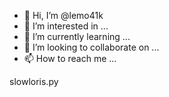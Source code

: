 - 👋 Hi, I’m @lemo41k
- 👀 I’m interested in ...
- 🌱 I’m currently learning ...
- 💞️ I’m looking to collaborate on ...
- 📫 How to reach me ...

<!---
lemo41k/lemo41k is a ✨ special ✨ repository because its `README.md` (this file) appears on your GitHub profile.
You can click the Preview link to take a look at your changes.
--->slowloris.py

